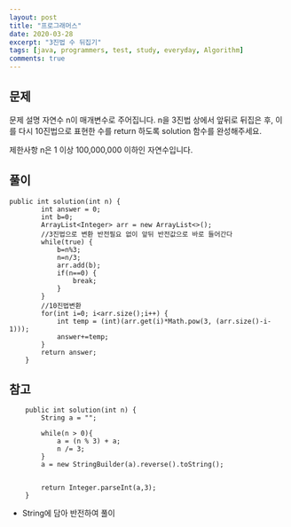 ```yaml
---
layout: post
title: "프로그래머스"
date: 2020-03-28
excerpt: "3진법 수 뒤집기"
tags: [java, programmers, test, study, everyday, Algorithm]
comments: true
---
```


## 문제


문제 설명
자연수 n이 매개변수로 주어집니다. n을 3진법 상에서 앞뒤로 뒤집은 후, 
이를 다시 10진법으로 표현한 수를 return 하도록 solution 함수를 완성해주세요.

제한사항
n은 1 이상 100,000,000 이하인 자연수입니다.


## 풀이


```
public int solution(int n) {
        int answer = 0;
        int b=0;
        ArrayList<Integer> arr = new ArrayList<>();
        //3진법으로 변환 반전필요 없이 앞뒤 반전값으로 바로 들어간다
        while(true) {
        	b=n%3;
        	n=n/3;
        	arr.add(b);
        	if(n==0) {
        		break;
        	}
        }
        //10진법변환
        for(int i=0; i<arr.size();i++) {
        	int temp = (int)(arr.get(i)*Math.pow(3, (arr.size()-i-1)));
        	answer+=temp;
        }
        return answer;
    }
```


## 참고


```
    public int solution(int n) {
        String a = "";

        while(n > 0){
            a = (n % 3) + a;
            n /= 3;
        }
        a = new StringBuilder(a).reverse().toString();


        return Integer.parseInt(a,3);
    }
```


* String에 담아 반전하여 풀이
